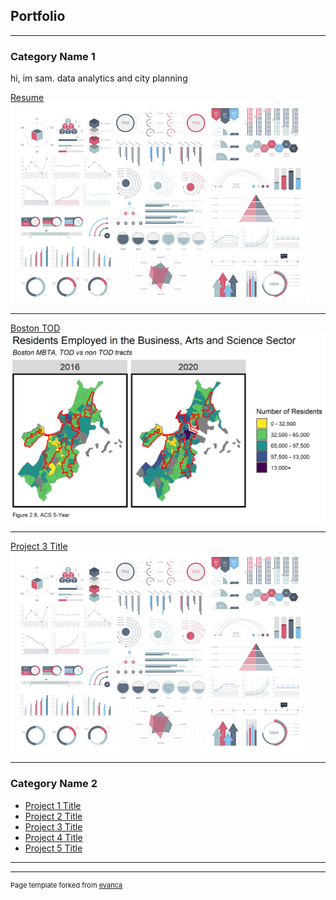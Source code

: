 ## Portfolio

---

### Category Name 1 

hi, im sam. data analytics and city planning

[Resume](/resume)
<img src="images/dummy_thumbnail.jpg?raw=true"/>

---
[Boston TOD](/projects/khare_samriddhi_assignment2.html)
<img src="images/tod1.png?raw=true"/>

---
[Project 3 Title](/different_page)
<img src="images/dummy_thumbnail.jpg?raw=true"/>

---

### Category Name 2

- [Project 1 Title](http://example.com/)
- [Project 2 Title](http://example.com/)
- [Project 3 Title](http://example.com/)
- [Project 4 Title](http://example.com/)
- [Project 5 Title](http://example.com/)

---




---
<p style="font-size:11px">Page template forked from <a href="https://github.com/evanca/quick-portfolio">evanca</a></p>
<!-- Remove above link if you don't want to attibute -->
